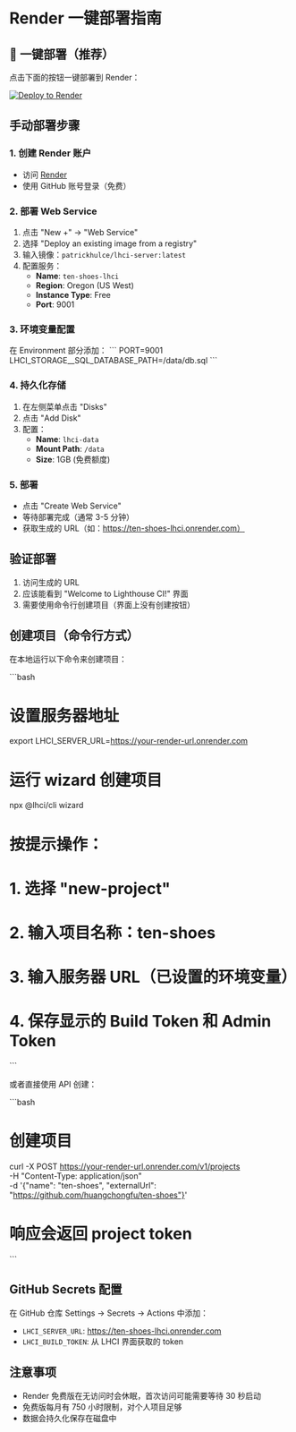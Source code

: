 # Render 一键部署指南

## 🚀 一键部署（推荐）

点击下面的按钮一键部署到 Render：

[![Deploy to Render](https://render.com/images/deploy-to-render-button.svg)](https://render.com/deploy?repo=https://github.com/huangchongfu/ten-shoes)

## 手动部署步骤

### 1. 创建 Render 账户
- 访问 [Render](https://render.com)
- 使用 GitHub 账号登录（免费）

### 2. 部署 Web Service
1. 点击 "New +" → "Web Service"
2. 选择 "Deploy an existing image from a registry"
3. 输入镜像：`patrickhulce/lhci-server:latest`
4. 配置服务：
   - **Name**: `ten-shoes-lhci`
   - **Region**: Oregon (US West)
   - **Instance Type**: Free
   - **Port**: 9001

### 3. 环境变量配置
在 Environment 部分添加：
\`\`\`
PORT=9001
LHCI_STORAGE__SQL_DATABASE_PATH=/data/db.sql
\`\`\`

### 4. 持久化存储
1. 在左侧菜单点击 "Disks"
2. 点击 "Add Disk"
3. 配置：
   - **Name**: `lhci-data`
   - **Mount Path**: `/data`
   - **Size**: 1GB (免费额度)

### 5. 部署
- 点击 "Create Web Service"
- 等待部署完成（通常 3-5 分钟）
- 获取生成的 URL（如：https://ten-shoes-lhci.onrender.com）

## 验证部署

1. 访问生成的 URL
2. 应该能看到 "Welcome to Lighthouse CI!" 界面
3. 需要使用命令行创建项目（界面上没有创建按钮）

## 创建项目（命令行方式）

在本地运行以下命令来创建项目：

\`\`\`bash
# 设置服务器地址
export LHCI_SERVER_URL=https://your-render-url.onrender.com

# 运行 wizard 创建项目
npx @lhci/cli wizard

# 按提示操作：
# 1. 选择 "new-project"  
# 2. 输入项目名称：ten-shoes
# 3. 输入服务器 URL（已设置的环境变量）
# 4. 保存显示的 Build Token 和 Admin Token
\`\`\`

或者直接使用 API 创建：

\`\`\`bash
# 创建项目
curl -X POST https://your-render-url.onrender.com/v1/projects \
  -H "Content-Type: application/json" \
  -d '{"name": "ten-shoes", "externalUrl": "https://github.com/huangchongfu/ten-shoes"}'

# 响应会返回 project token
\`\`\`

## GitHub Secrets 配置

在 GitHub 仓库 Settings → Secrets → Actions 中添加：
- `LHCI_SERVER_URL`: https://ten-shoes-lhci.onrender.com
- `LHCI_BUILD_TOKEN`: 从 LHCI 界面获取的 token

## 注意事项

- Render 免费版在无访问时会休眠，首次访问可能需要等待 30 秒启动
- 免费版每月有 750 小时限制，对个人项目足够
- 数据会持久化保存在磁盘中
